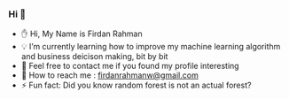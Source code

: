 ### Hi 👋

- ✋ Hi, My Name is Firdan Rahman
- 💡 I’m currently learning how to improve my machine learning algorithm and business deicison making, bit by bit
- 🌠 Feel free to contact me if you found my profile interesting
- 📧 How to reach me : firdanrahmanw@gmail.com
- ⚡ Fun fact: Did you know random forest is not an actual forest?

<!--
**FirRW/FirRW** is a ✨ _special_ ✨ repository because its `README.md` (this file) appears on your GitHub profile.

Here are some ideas to get you started:
-->
